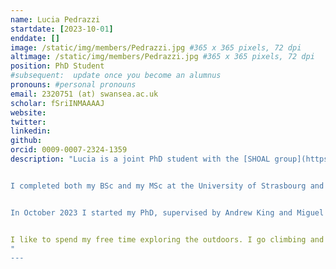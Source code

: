 ```yaml
---
name: Lucia Pedrazzi
startdate: [2023-10-01]
enddate: []
image: /static/img/members/Pedrazzi.jpg #365 x 365 pixels, 72 dpi
altimage: /static/img/members/Pedrazzi.jpg #365 x 365 pixels, 72 dpi
position: PhD Student
#subsequent:  update once you become an alumnus
pronouns: #personal pronouns
email: 2320751 (at) swansea.ac.uk
scholar: fSriINMAAAAJ
website:
twitter:
linkedin:
github:
orcid: 0009-0007-2324-1359
description: "Lucia is a joint PhD student with the [SHOAL group](https://www.shoalgroup.org/) supervised by [Dr Andrew King](https://www.swansea.ac.uk/staff/a.j.king/).


I completed both my BSc and my MSc at the University of Strasbourg and specialized in animal behaviour also through my master's thesis on the individual development of social rank in male Alpine ibex.


In October 2023 I started my PhD, supervised by Andrew King and Miguel Lurgi, on "bioherding", using drones to herd animal flocks for conservation efforts, for example enhancing animal welfare or solving human-wildlife conflicts.


I like to spend my free time exploring the outdoors. I go climbing and mountaineering as soon as I get the chance, or I just hike in the hills around home.
"
---
```

